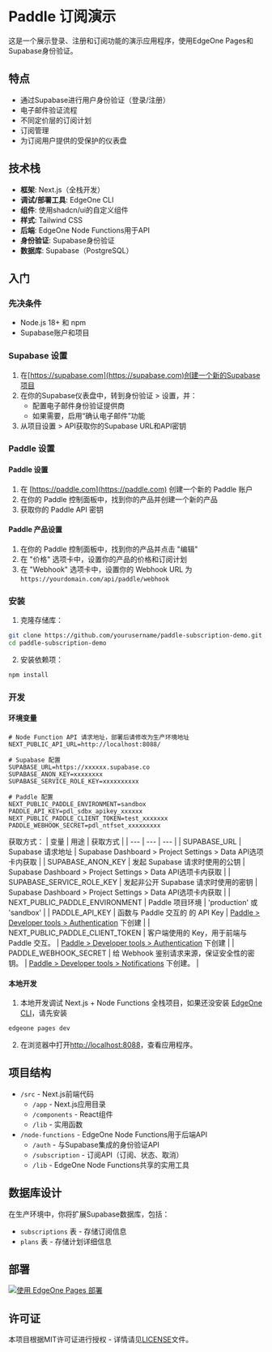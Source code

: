 # Paddle 订阅演示

这是一个展示登录、注册和订阅功能的演示应用程序，使用EdgeOne Pages和Supabase身份验证。

## 特点

- 通过Supabase进行用户身份验证（登录/注册）
- 电子邮件验证流程
- 不同定价层的订阅计划
- 订阅管理
- 为订阅用户提供的受保护的仪表盘

## 技术栈

- **框架**: Next.js（全栈开发）
- **调试/部署工具**: EdgeOne CLI
- **组件**: 使用shadcn/ui的自定义组件
- **样式**: Tailwind CSS
- **后端**: EdgeOne Node Functions用于API
- **身份验证**: Supabase身份验证
- **数据库**: Supabase（PostgreSQL）

## 入门

### 先决条件

- Node.js 18+ 和 npm
- Supabase账户和项目

### Supabase 设置

1. 在[https://supabase.com](https://supabase.com)创建一个新的Supabase项目
2. 在你的Supabase仪表盘中，转到身份验证 > 设置，并：
   - 配置电子邮件身份验证提供商
   - 如果需要，启用“确认电子邮件”功能
3. 从项目设置 > API获取你的Supabase URL和API密钥

### Paddle 设置
#### Paddle 设置

1. 在 [https://paddle.com](https://paddle.com) 创建一个新的 Paddle 账户
2. 在你的 Paddle 控制面板中，找到你的产品并创建一个新的产品
3. 获取你的 Paddle API 密钥

#### Paddle 产品设置

1. 在你的 Paddle 控制面板中，找到你的产品并点击 "编辑"
2. 在 "价格" 选项卡中，设置你的产品的价格和订阅计划
3. 在 "Webhook" 选项卡中，设置你的 Webhook URL 为 `https://yourdomain.com/api/paddle/webhook`

### 安装

1. 克隆存储库：

```bash
git clone https://github.com/yourusername/paddle-subscription-demo.git
cd paddle-subscription-demo
```

2. 安装依赖项：

```bash
npm install
```

### 开发

#### 环境变量
```
# Node Function API 请求地址，部署后请修改为生产环境地址
NEXT_PUBLIC_API_URL=http://localhost:8088/

# Supabase 配置
SUPABASE_URL=https://xxxxxx.supabase.co
SUPABASE_ANON_KEY=xxxxxxxx
SUPABASE_SERVICE_ROLE_KEY=xxxxxxxxxx

# Paddle 配置
NEXT_PUBLIC_PADDLE_ENVIRONMENT=sandbox
PADDLE_API_KEY=pdl_sdbx_apikey_xxxxxx
NEXT_PUBLIC_PADDLE_CLIENT_TOKEN=test_xxxxxxx
PADDLE_WEBHOOK_SECRET=pdl_ntfset_xxxxxxxxx
```

获取方式：
| 变量 | 用途 | 获取方式 |
| --- | --- | --- |
| SUPABASE_URL | Supabase 请求地址 | Supabase Dashboard > Project Settings > Data API选项卡内获取 |
| SUPABASE_ANON_KEY | 发起 Supabase 请求时使用的公钥 | Supabase Dashboard > Project Settings > Data API选项卡内获取 |
| SUPABASE_SERVICE_ROLE_KEY | 发起非公开 Supabase 请求时使用的密钥 | Supabase Dashboard > Project Settings > Data API选项卡内获取 |
| NEXT_PUBLIC_PADDLE_ENVIRONMENT | Paddle 项目环境 | 'production' 或 'sandbox' |
| PADDLE_API_KEY | 函数与 Paddle 交互的 的 API Key | [Paddle > Developer tools > Authentication](https://sandbox-vendors.paddle.com/authentication-v2) 下创建 |
| NEXT_PUBLIC_PADDLE_CLIENT_TOKEN | 客户端使用的 Key，用于前端与 Paddle 交互。 | [Paddle > Developer tools > Authentication](https://sandbox-vendors.paddle.com/authentication-v2) 下创建 |
| PADDLE_WEBHOOK_SECRET | 给 Webhook 鉴别请求来源，保证安全性的密钥。 | [Paddle > Developer tools > Notifications](https://sandbox-vendors.paddle.com/notifications) 下创建。 |

#### 本地开发

1. 本地开发调试 Next.js + Node Functions 全栈项目，如果还没安装 [EdgeOne CLI](https://pages.edgeone.ai/document/edgeone-cli)，请先安装

```bash
edgeone pages dev
```

2. 在浏览器中打开[http://localhost:8088](http://localhost:8088)，查看应用程序。

## 项目结构

- `/src` - Next.js前端代码
  - `/app` - Next.js应用目录
  - `/components` - React组件
  - `/lib` - 实用函数
- `/node-functions` - EdgeOne Node Functions用于后端API
  - `/auth` - 与Supabase集成的身份验证API
  - `/subscription` - 订阅API（订阅、状态、取消）
  - `/lib` - EdgeOne Node Functions共享的实用工具

## 数据库设计

在生产环境中，你将扩展Supabase数据库，包括：

- `subscriptions` 表 - 存储订阅信息
- `plans` 表 - 存储计划详细信息

## 部署
[![使用 EdgeOne Pages 部署](https://cdnstatic.tencentcs.com/edgeone/pages/deploy.svg)](https://console.cloud.tencent.com/edgeone/pages/new?from=github&template=paddle-subscription-starter)


## 许可证

本项目根据MIT许可证进行授权 - 详情请见[LICENSE](https://github.com/github/choosealicense.com/blob/gh-pages/_licenses/mit.txt)文件。
